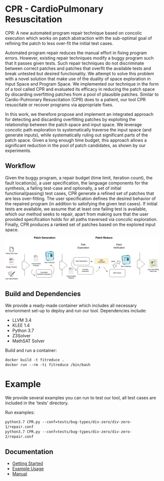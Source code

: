 # CPR - CardioPulmonary Resuscitation
CPR: A new automated program repair technique based on concolic execution
which works on patch abstraction with the sub-optimal goal of refining the patch to less over-fit 
the initial test cases. 

Automated program repair reduces the manual effort in fixing program errors. 
However, existing repair techniques modify a buggy program such that it passes given tests.
Such repair techniques do not discriminate between correct patches and patches that overfit
the available tests and break untested but desired functionality. We attempt to solve this
problem with a novel solution that make use of the duality of space exploration in Input 
Space and Program Space. We implemented our technique in the form of a tool called CPR and
evaluated its efficacy in reducing the patch space by discarding overfitting patches from 
a pool of plausible patches. Similar to Cardio-Pulmonary Resuscitation (CPR) does to a
patient, our tool CPR resuscitate or recover programs via appropriate fixes. 

In this work, we therefore propose and implement an integrated approach for detecting and discarding 
overfitting patches by exploiting the relationship between the patch space and input space.
We leverage concolic path exploration to systematically traverse the input space 
(and generate inputs), while systematically ruling out significant parts of the patch space.
Given a long enough time budget, this approach allows a significant reduction in the 
pool of patch candidates, as shown by our experiments. 

## Workflow
Given the buggy program, a repair budget (time limit, iteration count), the fault location(s), 
a user specification, the language components for the synthesis, a failing test-case 
and optionally, a set of initial functional(passing) test cases, CPR generate a 
refined set of patches that are less over-fitting. The user specification defines 
the desired behavior of the repaired program (in addition to satisfying the given 
test cases). If initial tests are available, we assume that at least one failing 
test is available, which our method seeks to repair, apart from making sure that 
the user provided specification holds for all paths traversed via concolic exploration. 
Finally, CPR produces a ranked set of patches based on the explored input space. 

![CPR_Workflow](doc/workflow.jpg)

## Build and Dependencies
We provide a ready-made container which includes all necessary envrionment set-up
to deploy and run our tool. Dependencies include:

* LLVM 3.4
* KLEE 1.4
* Python 3.7
* Z3Solver
* MathSAT Solver

Build and run a container:

    docker build -t fitreduce .
    docker run --rm -ti fitreduce /bin/bash


# Example
We provide several examples you can run to test our tool, all test cases are included
in the 'tests' directory. 

Run examples:

    python3.7 CPR.py --conf=tests/bug-types/div-zero/div-zero-1/repair.conf
    python3.7 CPR.py --conf=tests/bug-types/div-zero/div-zero-2/repair.conf


## Documentation ##

* [Getting Started](doc/GetStart.md)
* [Example Usage](doc/Examples.md)
* [Manual](doc/Manual.md)
